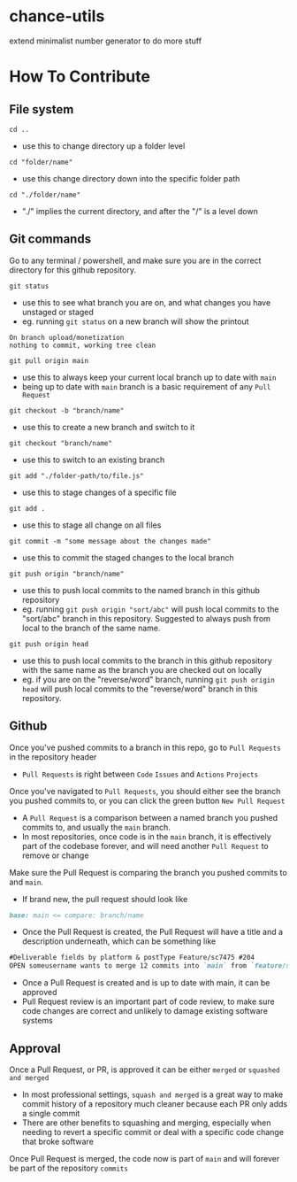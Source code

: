 # chance-utils
extend minimalist number generator to do more stuff

# How To Contribute

## File system

`cd ..`
- use this to change directory up a folder level

`cd "folder/name"`
- use this change directory down into the specific folder path

`cd "./folder/name"`
- "./" implies the current directory, and after the "/" is a level down

## Git commands

Go to any terminal / powershell, and make sure you are in the correct directory for this github repository.

`git status` 
- use this to see what branch you are on, and what changes you have unstaged or staged
- eg. running `git status` on a new branch will show the printout
```git
On branch upload/monetization
nothing to commit, working tree clean
```

`git pull origin main`
- use this to always keep your current local branch up to date with `main`
- being up to date with `main` branch is a basic requirement of any `Pull Request`

`git checkout -b "branch/name"`
- use this to create a new branch and switch to it

`git checkout "branch/name"`
- use this to switch to an existing branch

`git add "./folder-path/to/file.js"`
- use this to stage changes of a specific file

`git add .`
- use this to stage all change on all files

`git commit -m "some message about the changes made"`
- use this to commit the staged changes to the local branch

`git push origin "branch/name"`
- use this to push local commits to the named branch in this github repository
- eg. running `git push origin "sort/abc"` will push local commits to the "sort/abc" branch in this repository. 
Suggested to always push from local to the branch of the same name.

`git push origin head`
- use this to push local commits to the branch in this github repository with the same name as the branch you are checked out on locally
- eg. if you are on the "reverse/word" branch, running `git push origin head` will push local commits to the "reverse/word" branch in this repository.

## Github

Once you've pushed commits to a branch in this repo, go to `Pull Requests` in the repository header
- `Pull Requests` is right between `Code` `Issues` and `Actions` `Projects`

Once you've navigated to `Pull Requests`, you should either see the branch you pushed commits to, or you can click the green button `New Pull Request`
- A `Pull Request` is a comparison between a named branch you pushed commits to, and usually the `main` branch.
- In most repositories, once code is in the `main` branch, it is effectively part of the codebase forever, and will need another `Pull Request` to remove or change

Make sure the Pull Request is comparing the branch you pushed commits to and `main`.
- If brand new, the pull request should look like
```markdown
base: main <= compare: branch/name
```
- Once the Pull Request is created, the Pull Request will have a title and a description underneath, which can be something like
```markdown
#Deliverable fields by platform & postType Feature/sc7475 #204
OPEN someusername wants to merge 12 commits into `main` from `feature/sc7475`
```

- Once a Pull Request is created and is up to date with main, it can be approved
- Pull Request review is an important part of code review, to make sure code changes are correct and unlikely to damage existing software systems

## Approval

Once a Pull Request, or PR, is approved it can be either `merged` or `squashed and merged`
- In most professional settings, `squash and merged` is a great way to make commit history of a repository much cleaner because each PR only adds a single commit
- There are other benefits to squashing and merging, especially when needing to revert a specific commit or deal with a specific code change that broke software

Once Pull Request is merged, the code now is part of `main` and will forever be part of the repository `commits`
